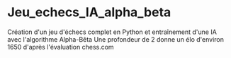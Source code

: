 # Jeu_echecs_IA_alpha_beta

Création d'un jeu d'échecs complet en Python et entraînement d'une IA avec l'algorithme Alpha-Bêta
Une profondeur de 2 donne un élo d'environ 1650 d'après l'évaluation chess.com
